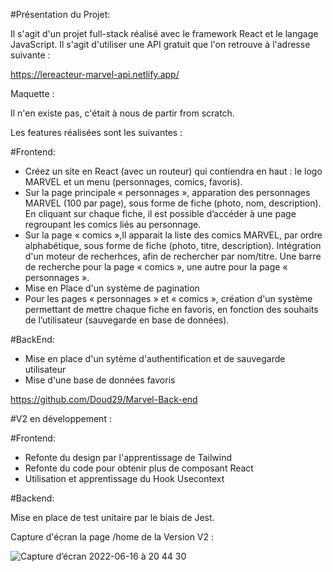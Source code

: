 #Présentation du Projet:

Il s'agit d'un projet full-stack réalisé avec le framework React et le langage JavaScript. Il s'agit d'utiliser une API gratuit que l'on retrouve à l'adresse suivante : 

https://lereacteur-marvel-api.netlify.app/

Maquette : 

Il n'en existe pas, c'était à nous de partir from scratch. 

Les features réalisées sont les suivantes :

#Frontend:

- Créez un site en React (avec un routeur) qui contiendra en haut : le logo MARVEL et un menu (personnages, comics, favoris).
- Sur la page principale « personnages », apparation des personnages MARVEL (100 par page), sous forme de fiche (photo, nom, description). En cliquant sur chaque fiche, il est possible d’accéder à une page regroupant les comics liés au personnage.
- Sur la page « comics »,Il apparait la liste des comics MARVEL, par ordre alphabétique, sous forme de fiche (photo, titre, description).
Intégration d'un moteur de recherhces, afin de rechercher par nom/titre. Une barre de recherche pour la page « comics », une autre pour la page « personnages ». 
- Mise en Place d'un système de pagination
- Pour les pages « personnages » et « comics », création d'un système permettant de mettre chaque fiche en favoris, en fonction des souhaits de l’utilisateur (sauvegarde en base de données). 

#BackEnd:

- Mise en place d'un sytème d'authentification et de sauvegarde utilisateur 
- Mise d'une base de données favoris 

https://github.com/Doud29/Marvel-Back-end

#V2 en développement :

#Frontend:

- Refonte du design par l'apprentissage de Tailwind
- Refonte du code pour obtenir plus de composant React 
- Utilisation et apprentissage du Hook Usecontext

#Backend:

Mise en place de test unitaire par le biais de Jest. 

Capture d'écran la page /home de la Version V2 :  

![Capture d’écran 2022-06-16 à 20 44 30](https://user-images.githubusercontent.com/101940108/174798984-0a498e1d-541a-46b8-a12a-ec2076274d01.png)



